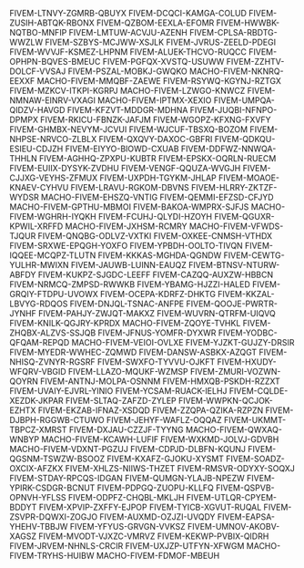 FIVEM-LTNVY-ZGMRB-QBUYX
FIVEM-DCQCI-KAMGA-COLUD
FIVEM-ZUSIH-ABTQK-RBONX
FIVEM-QZBOM-EEXLA-EFOMR
FIVEM-HWWBK-NQTBO-MNFIP
FIVEM-LMTUW-ACVJU-AZENH
FIVEM-CPLSA-RBDTG-WWZLW
FIVEM-SZBYS-MCJWW-XSJLK
FIVEM-JVRUS-ZEELD-PDEGI
FIVEM-WVVJF-KSMEZ-LHPNM
FIVEM-ALUEK-THCVO-RUQCC
FIVEM-OPHPN-BQVES-BMEUC
FIVEM-PGFQX-XVSTQ-USUWW
FIVEM-ZZHTV-DOLCF-VVSAJ
FIVEM-PSZAL-MOBKJ-GWQKO
MACHO-FIVEM-NKNRQ-EEXXF
MACHO-FIVEM-MMQBF-ZAEWE
FIVEM-RSYWQ-KGYNJ-RZTGX
FIVEM-MZKCV-ITKPI-KGRPJ
MACHO-FIVEM-LZWGO-KNWCZ
FIVEM-NMNAW-EINRV-VXAGI
MACHO-FIVEM-IPTMX-XEXIO
FIVEM-UMPQA-QIDZV-HAVGD
FIVEM-KFZVT-MDDGR-MDHNA
FIVEM-JUQBI-NFNPO-DPMPX
FIVEM-RKICU-FBNZK-JAFJM
FIVEM-WGOPZ-KFXNG-FXVFY
FIVEM-GHMBX-NEVYM-JCVUI
FIVEM-WJCUF-TBSXQ-BOZOM
FIVEM-NHPSE-NRVCO-ZLBLX
FIVEM-QXQVY-DAXOC-GBFRI
FIVEM-QDKQU-ESIEU-CDJZH
FIVEM-EIYYO-BIOWD-CXUAB
FIVEM-DDFWZ-NNWQA-THHLN
FIVEM-AGHHQ-ZPXPU-KUBTR
FIVEM-EPSKX-OQRLN-RUECM
FIVEM-EUIIX-DYSYK-ZVDHU
FIVEM-VENGF-QQUZA-WVGJH
FIVEM-CJJXG-VEYHS-ZFMUX
FIVEM-UXPDH-TGYKM-JHLAP
FIVEM-MOAOE-KNAEV-CYHVU
FIVEM-LRAVU-RGKOM-DBVNS
FIVEM-HLRRY-ZKTZF-WYDSR
MACHO-FIVEM-EHSZQ-VNTIG
FIVEM-QEMMI-EFZSD-CFJYD
MACHO-FIVEM-GPTHU-MBMOI
FIVEM-BAKOA-WMPRX-SJFJS
MACHO-FIVEM-WGHRH-IYQKH
FIVEM-FCUHJ-QLYDI-HZOYH
FIVEM-QGUXR-KPWIL-XRFFD
MACHO-FIVEM-JXHSM-RCMRY
MACHO-FIVEM-VFWDS-TJQUR
FIVEM-QNQBG-ODLVZ-VXTKI
FIVEM-OXKEE-CNMSH-VTHDX
FIVEM-SRXWE-EPQGH-YOXFO
FIVEM-YPBDH-OOLTO-TIVQN
FIVEM-IQQEE-MCQPZ-TLUTN
FIVEM-KKKAS-MGHDA-QGNDW
FIVEM-CEWTG-YULHR-MWIXN
FIVEM-JAUWB-LUINN-EAUQZ
FIVEM-BTNSV-NTURW-ABFDY
FIVEM-KUKPZ-SJGDC-LEEFF
FIVEM-CAZQQ-AUXZW-HBBCN
FIVEM-NRMCQ-ZMPSD-RWWKB
FIVEM-YBAMG-HJZZI-HALED
FIVEM-GRQIY-FTDPU-UVOWX
FIVEM-OCEPA-KDRFZ-DHKTG
FIVEM-KKZAL-LBVYG-RDQOS
FIVEM-DNJQL-TSNAC-ANFPE
FIVEM-QOOJE-PWRTR-JYNHF
FIVEM-PAHJY-ZWJQT-MAKXZ
FIVEM-WUVRN-QTRFM-UIQVQ
FIVEM-KNILK-QGJRY-KPRDX
MACHO-FIVEM-ZQOYE-TVHKL
FIVEM-ZHQBX-ALZVS-SSJQB
FIVEM-JFNUS-YOMFR-DYXWR
FIVEM-YODBC-QFQAM-REPQD
MACHO-FIVEM-VEIOI-OVLXE
FIVEM-YJZKT-GUJZY-DRSIR
FIVEM-MYEDR-WWHEC-ZQMWD
FIVEM-DANSW-ASBKX-AZQGT
FIVEM-NHISQ-ZVNYR-RGSRF
FIVEM-SWXFO-TYVVU-OJKFT
FIVEM-HXUDY-WFQRV-VBGID
FIVEM-LLAZO-MQUKF-WZMSP
FIVEM-ZMURI-VOZWN-QOYRN
FIVEM-ANTNJ-MOLPA-OSNNM
FIVEM-HMXQB-PSKDH-RZZXT
FIVEM-UVAIY-EJVRL-YINIO
FIVEM-YCSAM-RUACK-IELHJ
FIVEM-CQLDE-XEZDK-JKPAR
FIVEM-SLTAQ-ZAFZD-ZYLEP
FIVEM-WWPKN-QCJOK-EZHTX
FIVEM-EKZAB-IFNAZ-XSDQD
FIVEM-ZZQPA-QZIKA-RZPZN
FIVEM-DJBPH-RGGWB-CTUWO
FIVEM-JEHYF-WAFLZ-OQQAZ
FIVEM-UKMMT-TBPCZ-XMRST
FIVEM-DXJAU-CZZJF-TYYNG
MACHO-FIVEM-QWXAQ-WNBYP
MACHO-FIVEM-KCAWH-LUFIF
FIVEM-WXKMD-JOLVJ-GDVBH
MACHO-FIVEM-VDXNT-PGZUJ
FIVEM-CDPJD-DLBFN-KQUNJ
FIVEM-QGSNM-TSWZW-BSOOZ
FIVEM-KXAFZ-GJOKU-XYSMT
FIVEM-SOADZ-OXCIX-AFZKX
FIVEM-XHLZS-NIIWS-THZET
FIVEM-RMSVR-ODYXY-SOQXJ
FIVEM-STDAY-RPCQS-IDGAN
FIVEM-QUMGN-YLAJB-NPEZW
FIVEM-YPIRK-CSDGR-BCNUT
FIVEM-PDPGQ-ZUOPU-KLLFQ
FIVEM-QSPVB-OPNVH-YFLSS
FIVEM-ODPFZ-CHQBL-MKLJH
FIVEM-UTLQR-CPYEM-BDDYT
FIVEM-XPVIP-ZXFFY-EJPOP
FIVEM-TYICB-XGVUT-RUQAL
FIVEM-ZSVPR-DQWXI-ZOGJO
FIVEM-AUXMD-OZJZI-UVQDY
FIVEM-EAPSA-YHEHV-TBBJW
FIVEM-YFYUS-GRVGN-VVKSZ
FIVEM-UMNOV-AKOBV-XAGSZ
FIVEM-MVODT-VJXZC-VMRVZ
FIVEM-KEKWP-PVBIX-QIDRH
FIVEM-JRVEM-NHNLS-CRCIR
FIVEM-UXJZP-UTFYN-XFWGM
MACHO-FIVEM-TRYHS-HUIBW
MACHO-FIVEM-FDMOF-MBEUH
